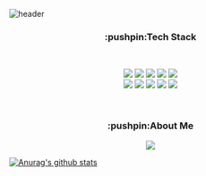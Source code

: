 ![header](https://capsule-render.vercel.app/api?text=SUBIN%20OH&type=wave&height=300&color=dda0dd&animation=fadeIn&fontColor=FFF&fontSize=60&fontAlignY=40)

<h3 align="center">:pushpin:Tech Stack</h3>
<br/>
<p align="center">
  <img src="https://img.shields.io/badge/Java-007396?style=flat-square&logo=Java&logoColor=white"/>
  <img src="https://img.shields.io/badge/JavaScript-F7DF1E?style=flat-square&logo=JavaScript&logoColor=white"/>
  <img src="https://img.shields.io/badge/Python-3766AB?style=flat-square&logo=Python&logoColor=white"/>
  <img src="https://img.shields.io/badge/HTML5-E34F26?style=flat-square&logo=HTML5&logoColor=white"/>
  <img src="https://img.shields.io/badge/CSS3-1572B6?style=flat-square&logo=CSS3&logoColor=white"/><br/>
  <img src="https://img.shields.io/badge/C_Languege-0067A3?style=flat-square&logo=C&logoColor=white"/>
  <img src="https://img.shields.io/badge/Spring-6DB33F?style=flat-square&logo=Spring&logoColor=white"/>
  <img src="https://img.shields.io/badge/MySQL-4479A1?style=flat-square&logo=MySQL&logoColor=white"/>
  <img src="https://img.shields.io/badge/Oracle_DB-F80000?style=flat-square&logo=Oracle&logoColor=white"/>
  <img src="https://img.shields.io/badge/Git-181717?style=flat-square&logo=Git&logoColor=white"/>
</p>
<br/>
<h3 align="center">:pushpin:About Me</h3>
<p align="center">
<a href="https://ohsoou.tistory.com/"><img src="https://img.shields.io/badge/Tech_Blog-181717?style=flat-square&logo=GitHub&logoColor=white&link=https://ohsoou.tistory.com/"/></a>
</p>


[![Anurag's github stats](https://github-readme-stats.vercel.app/api?username=ohsoou)](https://github.com/anuraghazra/github-readme-stats)
